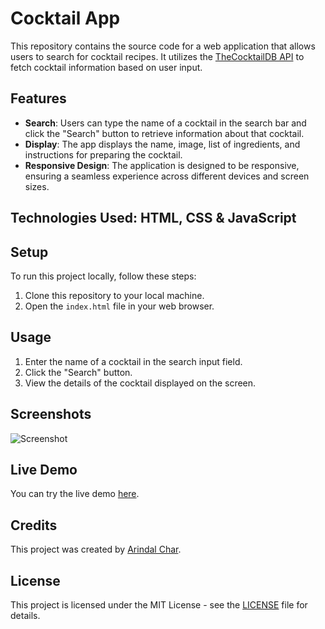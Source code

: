 # Cocktail App

This repository contains the source code for a web application that allows users to search for cocktail recipes. It utilizes the [TheCocktailDB API](https://www.thecocktaildb.com/api.php) to fetch cocktail information based on user input.

## Features

- **Search**: Users can type the name of a cocktail in the search bar and click the "Search" button to retrieve information about that cocktail.
- **Display**: The app displays the name, image, list of ingredients, and instructions for preparing the cocktail.
- **Responsive Design**: The application is designed to be responsive, ensuring a seamless experience across different devices and screen sizes.

## Technologies Used: HTML, CSS & JavaScript

## Setup

To run this project locally, follow these steps:

1. Clone this repository to your local machine.
2. Open the `index.html` file in your web browser.

## Usage

1. Enter the name of a cocktail in the search input field.
2. Click the "Search" button.
3. View the details of the cocktail displayed on the screen.

## Screenshots

![Screenshot](res/1.png)

## Live Demo

You can try the live demo [here](https://example.com).

## Credits

This project was created by [Arindal Char](https://github.com/arindal1).

## License

This project is licensed under the MIT License - see the [LICENSE](LICENSE) file for details.
